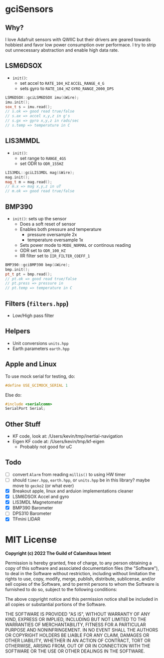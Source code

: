 # gciSensors

## Why?

I love Adafruit sensors with QWIIC but their drivers are geared towards hobbiest and
favor low power consumption over performace. I try to strip out unnecessary abstraction
and enable high data rate.

## LSM6DSOX

- ``init()``:
    - set accel to ``RATE_104_HZ`` ``ACCEL_RANGE_4_G``
    - sets gyro to ``RATE_104_HZ`` ``GYRO_RANGE_2000_DPS``

```c++
LSM6DSOX::gciLSM6DSOX imu(&Wire);
imu.init();
sox_t s = imu.read();
// s.ok => good read true/false
// s.ax => accel x,y,z in g's
// s.gx => gyro x,y,z in rads/sec
// s.temp => temperature in C
```

## LIS3MMDL

- ``init()``:
    - set range to ``RANGE_4GS``
    - set ODR to ``ODR_155HZ``

```c++
LIS3MDL::gciLIS3MDL mag(&Wire);
mag.init();
mag_t m = mag.read();
// m.x => mag x,y,z in uT
// m.ok => good read true/false
```

## BMP390

- ``init()``: sets up the sensor
    - Does a soft reset of sensor
    - Enables both pressure and temperature
        - pressure oversample 2x
        - temperature oversample 1x
    - Sets power mode to ``MODE_NORMAL`` or continous reading
    - ODR set to ``ODR_100_HZ``
    - IIR filter set to ``IIR_FILTER_COEFF_1``

```c++
BMP390::gciBMP390 bmp(&Wire);
bmp.init();
pt_t pt = bmp.read();
// pt.ok => good read true/false
// pt.press => pressure in
// pt.temp => temperature in C
```



## Filters (`filters.hpp`)

- Low/High pass filter

## Helpers

- Unit conversions `units.hpp`
- Earth parameters `earth.hpp`

## Apple and Linux

To use mock serial for testing, do:

```cpp
#define USE_GCIMOCK_SERIAL 1
```

Else do:

```cpp
#include <serialcomm>
SerialPort Serial;
```

## Other Stuff

- KF code, look at: /Users/kevin/tmp/inertial-navigation
- Eigen KF code at: /Users/kevin/tmp/kf-eigen
    - Probably not good for uC

## Todo

- [ ] convert `Alarm` from reading `millis()` to using HW timer
- [ ] should `timer.hpp`, `earth.hpp`, or `units.hpp` be in this library? maybe move to `gecko2` (or what ever)
- [x] Breakout apple, linux and arduion implementations cleaner
- [x] LSM6DSOX Accel and gyro
- [x] LIS3MDL Magnetometer
- [x] BMP390 Barometer
- [ ] DPS310 Barometer
- [x] TFmini LIDAR

# MIT License

**Copyright (c) 2022 The Guild of Calamitous Intent**

Permission is hereby granted, free of charge, to any person obtaining a copy
of this software and associated documentation files (the "Software"), to deal
in the Software without restriction, including without limitation the rights
to use, copy, modify, merge, publish, distribute, sublicense, and/or sell
copies of the Software, and to permit persons to whom the Software is
furnished to do so, subject to the following conditions:

The above copyright notice and this permission notice shall be included in all
copies or substantial portions of the Software.

THE SOFTWARE IS PROVIDED "AS IS", WITHOUT WARRANTY OF ANY KIND, EXPRESS OR
IMPLIED, INCLUDING BUT NOT LIMITED TO THE WARRANTIES OF MERCHANTABILITY,
FITNESS FOR A PARTICULAR PURPOSE AND NONINFRINGEMENT. IN NO EVENT SHALL THE
AUTHORS OR COPYRIGHT HOLDERS BE LIABLE FOR ANY CLAIM, DAMAGES OR OTHER
LIABILITY, WHETHER IN AN ACTION OF CONTRACT, TORT OR OTHERWISE, ARISING FROM,
OUT OF OR IN CONNECTION WITH THE SOFTWARE OR THE USE OR OTHER DEALINGS IN THE
SOFTWARE.
